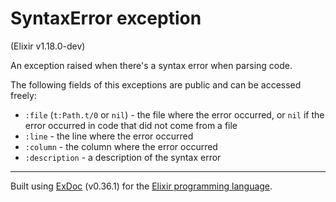 # SyntaxError exception
(Elixir v1.18.0-dev)

An exception raised when there's a syntax error when parsing code.

The following fields of this exceptions are public and can be accessed freely:

- `:file` (`t:Path.t/0` or `nil`) - the file where the error occurred, or `nil` if
  the error occurred in code that did not come from a file
- `:line` - the line where the error occurred
- `:column` - the column where the error occurred
- `:description` - a description of the syntax error




---
Built using [ExDoc](https://github.com/elixir-lang/ex_doc "ExDoc") (v0.36.1) for the [Elixir programming language](href="https://elixir-lang.org" "Elixir").
